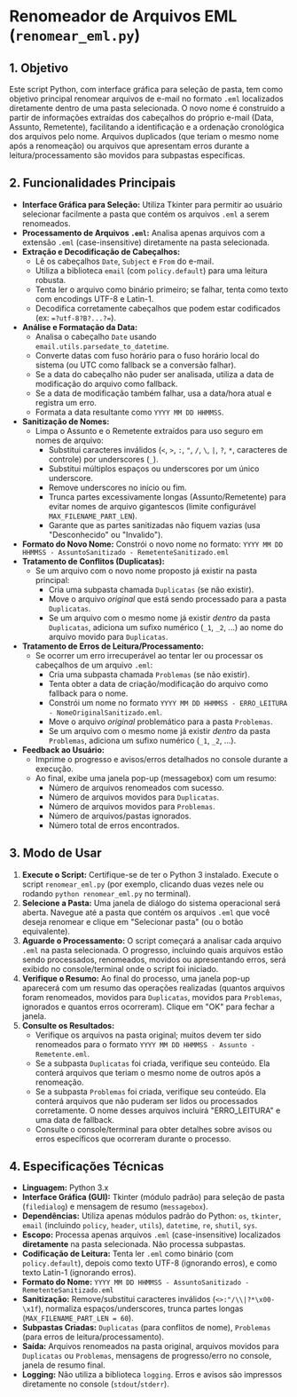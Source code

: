 # Renomeador de Arquivos EML (`renomear_eml.py`)

## 1. Objetivo

Este script Python, com interface gráfica para seleção de pasta, tem como objetivo principal renomear arquivos de e-mail no formato `.eml` localizados diretamente dentro de uma pasta selecionada. O novo nome é construído a partir de informações extraídas dos cabeçalhos do próprio e-mail (Data, Assunto, Remetente), facilitando a identificação e a ordenação cronológica dos arquivos pelo nome. Arquivos duplicados (que teriam o mesmo nome após a renomeação) ou arquivos que apresentam erros durante a leitura/processamento são movidos para subpastas específicas.

## 2. Funcionalidades Principais

*   **Interface Gráfica para Seleção:** Utiliza Tkinter para permitir ao usuário selecionar facilmente a pasta que contém os arquivos `.eml` a serem renomeados.
*   **Processamento de Arquivos `.eml`:** Analisa apenas arquivos com a extensão `.eml` (case-insensitive) diretamente na pasta selecionada.
*   **Extração e Decodificação de Cabeçalhos:**
    *   Lê os cabeçalhos `Date`, `Subject` e `From` do e-mail.
    *   Utiliza a biblioteca `email` (com `policy.default`) para uma leitura robusta.
    *   Tenta ler o arquivo como binário primeiro; se falhar, tenta como texto com encodings UTF-8 e Latin-1.
    *   Decodifica corretamente cabeçalhos que podem estar codificados (ex: `=?utf-8?B?...?=`).
*   **Análise e Formatação da Data:**
    *   Analisa o cabeçalho `Date` usando `email.utils.parsedate_to_datetime`.
    *   Converte datas com fuso horário para o fuso horário local do sistema (ou UTC como fallback se a conversão falhar).
    *   Se a data do cabeçalho não puder ser analisada, utiliza a data de modificação do arquivo como fallback.
    *   Se a data de modificação também falhar, usa a data/hora atual e registra um erro.
    *   Formata a data resultante como `YYYY MM DD HHMMSS`.
*   **Sanitização de Nomes:**
    *   Limpa o Assunto e o Remetente extraídos para uso seguro em nomes de arquivo:
        *   Substitui caracteres inválidos (`<`, `>`, `:`, `"`, `/`, `\`, `|`, `?`, `*`, caracteres de controle) por underscores (`_`).
        *   Substitui múltiplos espaços ou underscores por um único underscore.
        *   Remove underscores no início ou fim.
        *   Trunca partes excessivamente longas (Assunto/Remetente) para evitar nomes de arquivo gigantescos (limite configurável `MAX_FILENAME_PART_LEN`).
        *   Garante que as partes sanitizadas não fiquem vazias (usa "Desconhecido" ou "Invalido").
*   **Formato do Novo Nome:** Constrói o novo nome no formato:
    `YYYY MM DD HHMMSS - AssuntoSanitizado - RemetenteSanitizado.eml`
*   **Tratamento de Conflitos (Duplicatas):**
    *   Se um arquivo com o novo nome proposto já existir na pasta principal:
        *   Cria uma subpasta chamada `Duplicatas` (se não existir).
        *   Move o arquivo *original* que está sendo processado para a pasta `Duplicatas`.
        *   Se um arquivo com o mesmo nome já existir *dentro* da pasta `Duplicatas`, adiciona um sufixo numérico (`_1`, `_2`, ...) ao nome do arquivo movido para `Duplicatas`.
*   **Tratamento de Erros de Leitura/Processamento:**
    *   Se ocorrer um erro irrecuperável ao tentar ler ou processar os cabeçalhos de um arquivo `.eml`:
        *   Cria uma subpasta chamada `Problemas` (se não existir).
        *   Tenta obter a data de criação/modificação do arquivo como fallback para o nome.
        *   Constrói um nome no formato `YYYY MM DD HHMMSS - ERRO_LEITURA - NomeOriginalSanitizado.eml`.
        *   Move o arquivo *original* problemático para a pasta `Problemas`.
        *   Se um arquivo com o mesmo nome já existir *dentro* da pasta `Problemas`, adiciona um sufixo numérico (`_1`, `_2`, ...).
*   **Feedback ao Usuário:**
    *   Imprime o progresso e avisos/erros detalhados no console durante a execução.
    *   Ao final, exibe uma janela pop-up (messagebox) com um resumo:
        *   Número de arquivos renomeados com sucesso.
        *   Número de arquivos movidos para `Duplicatas`.
        *   Número de arquivos movidos para `Problemas`.
        *   Número de arquivos/pastas ignorados.
        *   Número total de erros encontrados.

## 3. Modo de Usar

1.  **Execute o Script:** Certifique-se de ter o Python 3 instalado. Execute o script `renomear_eml.py` (por exemplo, clicando duas vezes nele ou rodando `python renomear_eml.py` no terminal).
2.  **Selecione a Pasta:** Uma janela de diálogo do sistema operacional será aberta. Navegue até a pasta que contém os arquivos `.eml` que você deseja renomear e clique em "Selecionar pasta" (ou o botão equivalente).
3.  **Aguarde o Processamento:** O script começará a analisar cada arquivo `.eml` na pasta selecionada. O progresso, incluindo quais arquivos estão sendo processados, renomeados, movidos ou apresentando erros, será exibido no console/terminal onde o script foi iniciado.
4.  **Verifique o Resumo:** Ao final do processo, uma janela pop-up aparecerá com um resumo das operações realizadas (quantos arquivos foram renomeados, movidos para `Duplicatas`, movidos para `Problemas`, ignorados e quantos erros ocorreram). Clique em "OK" para fechar a janela.
5.  **Consulte os Resultados:**
    *   Verifique os arquivos na pasta original; muitos devem ter sido renomeados para o formato `YYYY MM DD HHMMSS - Assunto - Remetente.eml`.
    *   Se a subpasta `Duplicatas` foi criada, verifique seu conteúdo. Ela conterá arquivos que teriam o mesmo nome de outros após a renomeação.
    *   Se a subpasta `Problemas` foi criada, verifique seu conteúdo. Ela conterá arquivos que não puderam ser lidos ou processados corretamente. O nome desses arquivos incluirá "ERRO_LEITURA" e uma data de fallback.
    *   Consulte o console/terminal para obter detalhes sobre avisos ou erros específicos que ocorreram durante o processo.

## 4. Especificações Técnicas

*   **Linguagem:** Python 3.x
*   **Interface Gráfica (GUI):** Tkinter (módulo padrão) para seleção de pasta (`filedialog`) e mensagem de resumo (`messagebox`).
*   **Dependências:** Utiliza apenas módulos padrão do Python: `os`, `tkinter`, `email` (incluindo `policy`, `header`, `utils`), `datetime`, `re`, `shutil`, `sys`.
*   **Escopo:** Processa apenas arquivos `.eml` (case-insensitive) localizados **diretamente** na pasta selecionada. Não processa subpastas.
*   **Codificação de Leitura:** Tenta ler `.eml` como binário (com `policy.default`), depois como texto UTF-8 (ignorando erros), e como texto Latin-1 (ignorando erros).
*   **Formato do Nome:** `YYYY MM DD HHMMSS - AssuntoSanitizado - RemetenteSanitizado.eml`
*   **Sanitização:** Remove/substitui caracteres inválidos (`<>:"/\\|?*\x00-\x1f`), normaliza espaços/underscores, trunca partes longas (`MAX_FILENAME_PART_LEN = 60`).
*   **Subpastas Criadas:** `Duplicatas` (para conflitos de nome), `Problemas` (para erros de leitura/processamento).
*   **Saída:** Arquivos renomeados na pasta original, arquivos movidos para `Duplicatas` ou `Problemas`, mensagens de progresso/erro no console, janela de resumo final.
*   **Logging:** Não utiliza a biblioteca `logging`. Erros e avisos são impressos diretamente no console (`stdout`/`stderr`).
